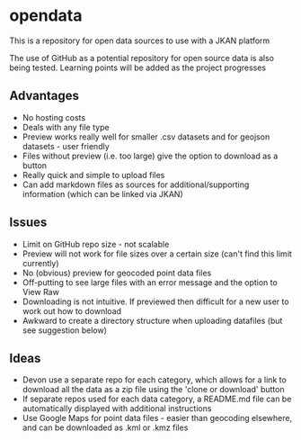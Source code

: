 # opendata
This is a repository for open data sources to use with a JKAN platform

The use of GitHub as a potential repository for open source data is also being tested. Learning points will be added as the project progresses

## Advantages

* No hosting costs
* Deals with any file type
* Preview works really well for smaller .csv datasets and for geojson datasets - user friendly
* Files without preview (i.e. too large) give the option to download as a button
* Really quick and simple to upload files
* Can add markdown files as sources for additional/supporting information (which can be linked via JKAN)

## Issues

* Limit on GitHub repo size - not scalable
* Preview will not work for file sizes over a certain size (can't find this limit currently)
* No (obvious) preview for geocoded point data files
* Off-putting to see large files with an error message and the option to View Raw
* Downloading is not intuitive. If previewed then difficult for a new user to work out how to download
* Awkward to create a directory structure when uploading datafiles (but see suggestion below)

## Ideas
* Devon use a separate repo for each category, which allows for a link to download all the data as a zip file using the 'clone or download' button
* If separate repos used for each data category, a README.md file can be automatically displayed with additional instructions
* Use Google Maps for point data files - easier than geocoding elsewhere, and can be downloaded as .kml or .kmz files
